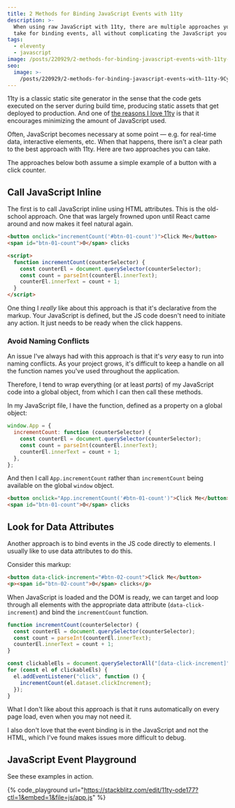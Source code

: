 ```yaml
---
title: 2 Methods for Binding JavaScript Events with 11ty
description: >-
  When using raw JavaScript with 11ty, there are multiple approaches you can
  take for binding events, all without complicating the JavaScript you’re using.
tags:
  - eleventy
  - javascript
image: /posts/220929/2-methods-for-binding-javascript-events-with-11ty-0NcA1UNj.png
seo:
  image: >-
    /posts/220929/2-methods-for-binding-javascript-events-with-11ty-9Cy9a-Yw--meta.png
---
```


11ty is a classic static site generator in the sense that the code gets executed on the server during build time, producing static assets that get deployed to production. And one of [the reasons I love 11ty](/posts/6-reasons-i-still-love-11ty/) is that it encourages minimizing the amount of JavaScript used.

Often, JavaScript becomes necessary at some point — e.g. for real-time data, interactive elements, etc. When that happens, there isn't a clear path to the best approach with 11ty. Here are two approaches you can take.

The approaches below both assume a simple example of a button with a click counter.

## Call JavaScript Inline

The first is to call JavaScript inline using HTML attributes. This is the old-school approach. One that was largely frowned upon until React came around and now makes it feel natural again.

```html
<button onclick="incrementCount('#btn-01-count')">Click Me</button>
<span id="btn-01-count">0</span> clicks

<script>
  function incrementCount(counterSelector) {
    const counterEl = document.querySelector(counterSelector);
    const count = parseInt(counterEl.innerText);
    counterEl.innerText = count + 1;
  }
</script>
```

One thing I _really_ like about this approach is that it's declarative from the markup. Your JavaScript is defined, but the JS code doesn't need to initiate any action. It just needs to be ready when the click happens.

### Avoid Naming Conflicts

An issue I've always had with this approach is that it's _very_ easy to run into naming conflicts. As your project grows, it's difficult to keep a handle on all the function names you've used throughout the application.

Therefore, I tend to wrap everything (or at least _parts_) of my JavaScript code into a global object, from which I can then call these methods.

In my JavaScript file, I have the function, defined as a property on a global object:

```js
window.App = {
  incrementCount: function (counterSelector) {
    const counterEl = document.querySelector(counterSelector);
    const count = parseInt(counterEl.innerText);
    counterEl.innerText = count + 1;
  },
};
```

And then I call `App.incrementCount` rather than `incrementCount` being available on the global `window` object.

```html
<button onclick="App.incrementCount('#btn-01-count')">Click Me</button>
<span id="btn-01-count">0</span> clicks
```

## Look for Data Attributes

Another approach is to bind events in the JS code directly to elements. I usually like to use data attributes to do this.

Consider this markup:

```html
<button data-click-increment="#btn-02-count">Click Me</button>
<p><span id="btn-02-count">0</span> clicks</p>
```

When JavaScript is loaded and the DOM is ready, we can target and loop through all elements with the appropriate data attribute (`data-click-increment`) and bind the `incrementCount` function.

```js
function incrementCount(counterSelector) {
  const counterEl = document.querySelector(counterSelector);
  const count = parseInt(counterEl.innerText);
  counterEl.innerText = count + 1;
}

const clickableEls = document.querySelectorAll("[data-click-increment]");
for (const el of clickableEls) {
  el.addEventListener("click", function () {
    incrementCount(el.dataset.clickIncrement);
  });
}
```

What I don't like about this approach is that it runs automatically on every page load, even when you may not need it.

I also don't love that the event binding is in the JavaScript and not the HTML, which I've found makes issues more difficult to debug.

## JavaScript Event Playground

See these examples in action.

{% code_playground url="https://stackblitz.com/edit/11ty-ode177?ctl=1&embed=1&file=js/app.js" %}
